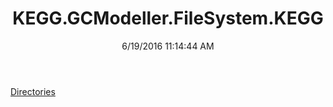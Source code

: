 ﻿---
title: KEGG.GCModeller.FileSystem.KEGG
date: 6/19/2016 11:14:44 AM
---

[Directories](T-KEGG.GCModeller.FileSystem.KEGG.Directories.html)
